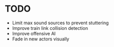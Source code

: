 # TODO
- Limit max sound sources to prevent stuttering
- Improve train link collision detection
- Improve offensive AI
- Fade in new actors visually
